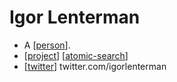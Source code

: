 # Igor Lenterman

- A [[person]].
- [[project]] [[atomic-search]]
- [[twitter]] twitter.com/igorlenterman


[//begin]: # "Autogenerated link references for markdown compatibility"
[person]: person "Person"
[project]: project "Project"
[atomic-search]: atomic-search "Atomic Search"
[twitter]: twitter "Twitter"
[//end]: # "Autogenerated link references"